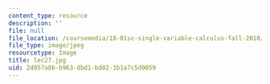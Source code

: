 ```yaml
---
content_type: resource
description: ''
file: null
file_location: /coursemedia/18-01sc-single-variable-calculus-fall-2010/2d057a8bb963dbd1bd821b1a7c5d0059_lec27.jpg
file_type: image/jpeg
resourcetype: Image
title: lec27.jpg
uid: 2d057a8b-b963-dbd1-bd82-1b1a7c5d0059
---
```

